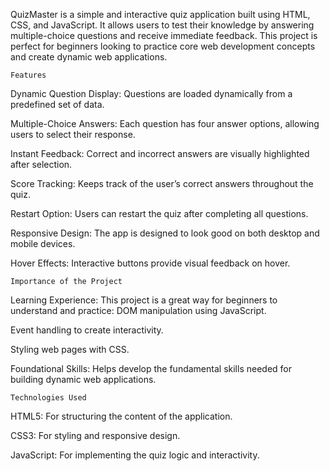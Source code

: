 QuizMaster is a simple and interactive quiz application built using HTML, CSS, and JavaScript. It allows users to test their knowledge by answering multiple-choice questions and receive immediate feedback. This project is perfect for beginners looking to practice core web development concepts and create dynamic web applications.

    Features
Dynamic Question Display: Questions are loaded dynamically from a predefined set of data.

Multiple-Choice Answers: Each question has four answer options, allowing users to select their response.

Instant Feedback: Correct and incorrect answers are visually highlighted after selection.

Score Tracking: Keeps track of the user’s correct answers throughout the quiz.

Restart Option: Users can restart the quiz after completing all questions.

Responsive Design: The app is designed to look good on both desktop and mobile devices.

Hover Effects: Interactive buttons provide visual feedback on hover.

    Importance of the Project
Learning Experience: This project is a great way for beginners to understand and practice:
DOM manipulation using JavaScript.

Event handling to create interactivity.

Styling web pages with CSS.

Foundational Skills: Helps develop the fundamental skills needed for building dynamic web applications.

    Technologies Used
HTML5: For structuring the content of the application.

CSS3: For styling and responsive design.

JavaScript: For implementing the quiz logic and interactivity.
